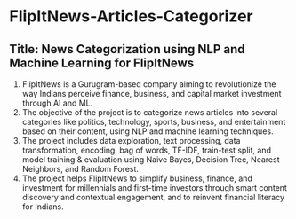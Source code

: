 # FlipItNews-Articles-Categorizer
## Title: News Categorization using NLP and Machine Learning for FlipItNews

1. FlipItNews is a Gurugram-based company aiming to revolutionize the way Indians perceive finance, business, and capital market investment through AI and ML.
2. The objective of the project is to categorize news articles into several categories like politics, technology, sports, business, and entertainment based on their content, using NLP and machine learning techniques.
3. The project includes data exploration, text processing, data transformation, encoding, bag of words, TF-IDF, train-test split, and model training & evaluation using Naive Bayes, Decision Tree, Nearest Neighbors, and Random Forest.
4. The project helps FlipItNews to simplify business, finance, and investment for millennials and first-time investors through smart content discovery and contextual engagement, and to reinvent financial literacy for Indians.
